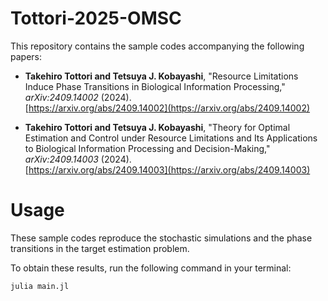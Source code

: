 # Tottori-2025-OMSC
This repository contains the sample codes accompanying the following papers:

- **Takehiro Tottori and Tetsuya J. Kobayashi**, "Resource Limitations Induce Phase Transitions in Biological Information Processing," *arXiv:2409.14002* (2024).  
  [https://arxiv.org/abs/2409.14002](https://arxiv.org/abs/2409.14002)

- **Takehiro Tottori and Tetsuya J. Kobayashi**, "Theory for Optimal Estimation and Control under Resource Limitations and Its Applications to Biological Information Processing and Decision-Making," *arXiv:2409.14003* (2024).  
  [https://arxiv.org/abs/2409.14003](https://arxiv.org/abs/2409.14003)

# Usage

These sample codes reproduce the stochastic simulations and the phase transitions in the target estimation problem. 

To obtain these results, run the following command in your terminal:

`julia main.jl`
